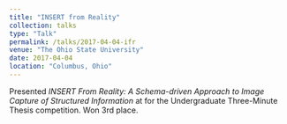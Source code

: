 ```yaml
---
title: "INSERT from Reality"
collection: talks
type: "Talk"
permalink: /talks/2017-04-04-ifr
venue: "The Ohio State University"
date: 2017-04-04
location: "Columbus, Ohio"
---
```


Presented _INSERT From Reality: A Schema-driven Approach to Image Capture of Structured Information_ at for the Undergraduate Three-Minute Thesis competition. Won 3rd place.

